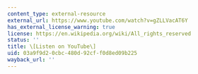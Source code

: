 ```yaml
---
content_type: external-resource
external_url: https://www.youtube.com/watch?v=gZLLVacAT6Y
has_external_license_warning: true
license: https://en.wikipedia.org/wiki/All_rights_reserved
status: ''
title: \[Listen on YouTube\]
uid: 03a9f9d2-0cbc-480d-92cf-f0d8ed09b225
wayback_url: ''
---
```

